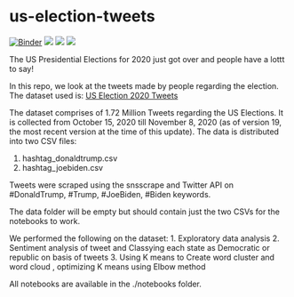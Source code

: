 # us-election-tweets

[![Binder](https://mybinder.org/badge_logo.svg)](https://mybinder.org/v2/gh/theDrake1010/us-election-tweets/main)
<a href="https://github.com/theDrake1010"><img src="https://img.shields.io/badge/Made%20by-theDrake1010-orange.svg"/></a>
<a href="https://github.com/vaibhavjswl"><img src="https://img.shields.io/badge/Made%20By-Vaibhav%20Jaiswal-red.svg"/></a>
<a href="https://github.com/adith1331"><img src="https://img.shields.io/badge/Made%20By-Adith%20Sanjeeve-blue.svg"/></a>

The US Presidential Elections for 2020 just got over and people have a lottt to say! 

In this repo, we look at the tweets made by people regarding the election. The dataset used is:
[US Election 2020 Tweets](https://www.kaggle.com/manchunhui/us-election-2020-tweets)


The dataset comprises of 1.72 Million Tweets regarding the US Elections. It is collected from October 15, 2020 till November 8, 2020 (as of version 19, the most recent version at the time of this update).
The data is distributed into two CSV files:
1. hashtag_donaldtrump.csv
2. hashtag_joebiden.csv

Tweets were scraped using the snsscrape and Twitter API on #DonaldTrump, #Trump, #JoeBiden, #Biden keywords.

The data folder will be empty but should contain just the two CSVs for the notebooks to work.

We performed the following on the dataset:
    1. Exploratory data analysis
    2. Sentiment analysis of tweet and Classying each state as Democratic or republic on basis of tweets
    3. Using K means to Create word cluster and word cloud , optimizing K means using Elbow method

All notebooks are available in the ./notebooks folder.
